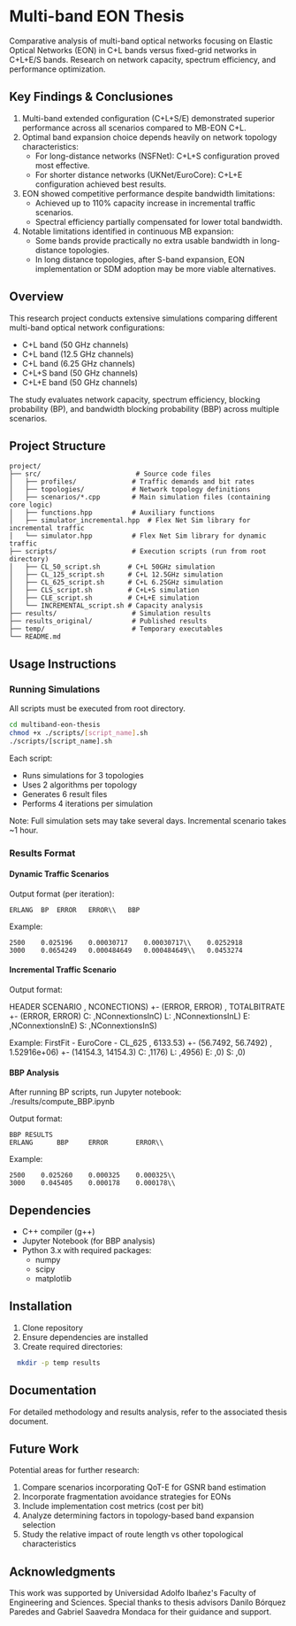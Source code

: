 # Multi-band EON Thesis
Comparative analysis of multi-band optical networks focusing on Elastic Optical Networks (EON) in C+L bands versus fixed-grid networks in C+L+E/S bands. Research on network capacity, spectrum efficiency, and performance optimization.

## Key Findings & Conclusiones

1. Multi-band extended configuration (C+L+S/E) demonstrated superior performance across all scenarios compared to MB-EON C+L.
2. Optimal band expansion choice depends heavily on network topology characteristics:
    * For long-distance networks (NSFNet): C+L+S configuration proved most effective.
    * For shorter distance networks (UKNet/EuroCore): C+L+E configuration achieved best results.
3. EON showed competitive performance despite bandwidth limitations:
    * Achieved up to 110% capacity increase in incremental traffic scenarios.
    * Spectral efficiency partially compensated for lower total bandwidth.
4. Notable limitations identified in continuous MB expansion:
    * Some bands provide practically no extra usable bandwidth in long-distance topologies.
    * In long distance topologies, after S-band expansion, EON implementation or SDM adoption may be more viable alternatives.

## Overview
This research project conducts extensive simulations comparing different multi-band optical network configurations:
- C+L band (50 GHz channels)
- C+L band (12.5 GHz channels)  
- C+L band (6.25 GHz channels)
- C+L+S band (50 GHz channels)
- C+L+E band (50 GHz channels)

The study evaluates network capacity, spectrum efficiency, blocking probability (BP), and bandwidth blocking probability (BBP) across multiple scenarios.

## Project Structure
```
project/
├── src/                        # Source code files
│   ├── profiles/              # Traffic demands and bit rates
│   ├── topologies/            # Network topology definitions
│   ├── scenarios/*.cpp        # Main simulation files (containing core logic)
│   ├── functions.hpp          # Auxiliary functions
│   ├── simulator_incremental.hpp  # Flex Net Sim library for incremental traffic
│   └── simulator.hpp          # Flex Net Sim library for dynamic traffic
├── scripts/                   # Execution scripts (run from root directory)
│   ├── CL_50_script.sh       # C+L 50GHz simulation
│   ├── CL_125_script.sh      # C+L 12.5GHz simulation
│   ├── CL_625_script.sh      # C+L 6.25GHz simulation
│   ├── CLS_script.sh         # C+L+S simulation
│   ├── CLE_script.sh         # C+L+E simulation
│   └── INCREMENTAL_script.sh # Capacity analysis
├── results/                   # Simulation results
├── results_original/          # Published results
├── temp/                      # Temporary executables
└── README.md
```
## Usage Instructions

### Running Simulations
All scripts must be executed from root directory.

```bash
cd multiband-eon-thesis
chmod +x ./scripts/[script_name].sh
./scripts/[script_name].sh
```

Each script:
- Runs simulations for 3 topologies
- Uses 2 algorithms per topology
- Generates 6 result files
- Performs 4 iterations per simulation

Note: Full simulation sets may take several days. Incremental scenario takes ~1 hour.

### Results Format

#### Dynamic Traffic Scenarios
Output format (per iteration):
```csv
ERLANG  BP  ERROR   ERROR\\   BBP
```

Example:
```csv
2500    0.025196    0.00030717    0.00030717\\    0.0252918
3000    0.0654249   0.000484649   0.000484649\\   0.0453274
```

#### Incremental Traffic Scenario
Output format:

HEADER SCENARIO
, NCONECTIONS) +- (ERROR, ERROR)
, TOTALBITRATE +- (ERROR, ERROR)
C: ,NConnextionsInC)
L: ,NConnextionsInL)
E: ,NConnextionsInE)
S: ,NConnextionsInS)

Example:
FirstFit - EuroCore - CL_625
, 6133.53) +- (56.7492, 56.7492)
, 1.52916e+06) +- (14154.3, 14154.3)
C: ,1176)
L: ,4956)
E: ,0)
S: ,0)

#### BBP Analysis
After running BP scripts, run Jupyter notebook: ./results/compute_BBP.ipynb

Output format:
```csv
BBP RESULTS
ERLANG      BBP     ERROR       ERROR\\
```

Example:
```csv
2500    0.025260    0.000325    0.000325\\
3000    0.045405    0.000178    0.000178\\
```

## Dependencies
- C++ compiler (g++)
- Jupyter Notebook (for BBP analysis)
- Python 3.x with required packages:
    - numpy
    - scipy
    - matplotlib

## Installation
1. Clone repository
2. Ensure dependencies are installed
3. Create required directories:
```bash
  mkdir -p temp results
```

## Documentation
For detailed methodology and results analysis, refer to the associated thesis document.

## Future Work
Potential areas for further research:
1. Compare scenarios incorporating QoT-E for GSNR band estimation
2. Incorporate fragmentation avoidance strategies for EONs
3. Include implementation cost metrics (cost per bit)
4. Analyze determining factors in topology-based band expansion selection
5. Study the relative impact of route length vs other topological characteristics

## Acknowledgments
This work was supported by Universidad Adolfo Ibañez's Faculty of Engineering and Sciences. Special thanks to thesis advisors Danilo Bórquez Paredes and Gabriel Saavedra Mondaca for their guidance and support.